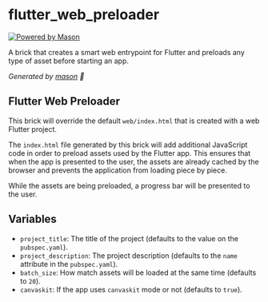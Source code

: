 # flutter_web_preloader

[![Powered by Mason](https://img.shields.io/endpoint?url=https%3A%2F%2Ftinyurl.com%2Fmason-badge)](https://github.com/felangel/mason)

A brick that creates a smart web entrypoint for Flutter and preloads any type of asset before starting an app.

_Generated by [mason][1] 🧱_

## Flutter Web Preloader

This brick will override the default `web/index.html` that is created with a web Flutter project.

The `index.html` file generated by this brick will add additional JavaScript code
in order to preload assets used by the Flutter app. This ensures that when the app is
presented to the user, the assets are already cached by the browser and prevents
the application from loading piece by piece.

While the assets are being preloaded, a progress bar will be presented
to the user.

## Variables

 - `project_title`: The title of the project (defaults to the value on the `pubspec.yaml`).
 - `project_description`: The project description (defaults to the `name` attribute in the `pubspec.yaml`).
 - `batch_size`: How match assets will be loaded at the same time (defaults to `20`).
 - `canvaskit`: If the app uses `canvaskit` mode or not (defaults to `true`).



[1]: https://github.com/felangel/mason
